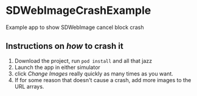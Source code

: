 SDWebImageCrashExample
======================

Example app to show SDWebImage cancel block crash


## Instructions on _how_ to crash it

1. Download the project, run `pod install` and all that jazz
2. Launch the app in either simulator
3. click _Change Images_ really quickly as many times as you want.
4. If for some reason that doesn't cause a crash, add more images to the URL arrays.
